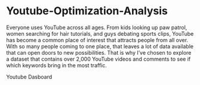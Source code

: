 # Youtube-Optimization-Analysis
Everyone uses YouTube across all ages. From kids looking up paw patrol, women searching for hair tutorials, and guys debating sports clips, YouTube has become a common place of interest that attracts people from all over. With so many people coming to one place, that leaves a lot of data available that can open doors to new possibilities. That is why I’ve chosen to explore a dataset that contains over 2,000 YouTube videos and comments to see if which keywords bring in the most traffic. 

Youtube Dasboard
